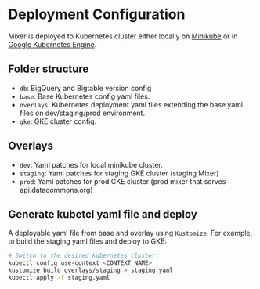 # Deployment Configuration

Mixer is deployed to Kubernetes cluster either locally on
[Minikube](https://minikube.sigs.k8s.io/docs/) or in [Google Kubernetes Engine](https://cloud.google.com/kubernetes-engine).

## Folder structure

* `db`: BigQuery and Bigtable version config
* `base`: Base Kubernetes config yaml files.
* `overlays`: Kubernetes deployment yaml files extending the base yaml files on dev/staging/prod environment.
* `gke`: GKE cluster config.

## Overlays

* `dev`: Yaml patches for local minikube cluster.
* `staging`: Yaml patches for staging GKE cluster (staging Mixer)
* `prod`: Yaml patches for prod GKE cluster (prod mixer that serves api.datacommons.org)

## Generate kubetcl yaml file and deploy

A deployable yaml file from base and overlay using `Kustomize`. For example,
to build the staging yaml files and deploy to GKE:

```bash
# Switch to the desired kubernetes cluster:
kubectl config use-context <CONTEXT_NAME>
kustomize build overlays/staging > staging.yaml
kubectl apply -f staging.yaml
```
